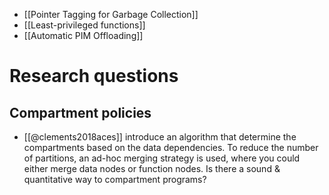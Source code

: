 - [[Pointer Tagging for Garbage Collection]]
- [[Least-privileged functions]]
- [[Automatic PIM Offloading]]

# Research questions
## Compartment policies
- [[@clements2018aces]] introduce an algorithm that determine the compartments based on the data dependencies. To reduce the number of partitions, an ad-hoc merging strategy is used, where you could either merge data nodes or function nodes. Is there a sound & quantitative way to compartment programs?


## 


